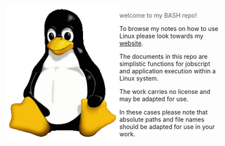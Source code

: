 <img src="Tux.png" align="left" width="265px" height="314px"/>

> welcome to my BASH repo!
<ol>To browse my notes on how to use Linux please look towards my <a href="https://github.com/CJBright/">website</a>.</ol>
<ol>The documents in this repo are simplistic functions for jobscript and application execution within a Linux system.</ol>
<ol>The work carries no license and may be adapted for use.
    <ol> In these cases please note that absolute paths and file names should be adapted for use in your work. </ol>
</ol>